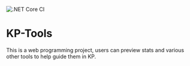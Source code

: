 ![.NET Core CI](https://github.com/JacobGjerstad/KP-Tools/workflows/.NET%20Core%20CI/badge.svg)

# KP-Tools
This is a web programming project, users can preview stats and various other tools to help guide them in KP.
